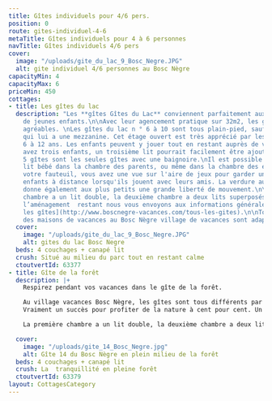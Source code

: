 ```yaml
---
title: Gîtes individuels pour 4/6 pers.
position: 0
route: gites-individuel-4-6
metaTitle: Gîtes individuels pour 4 à 6 personnes
navTitle: Gîtes individuels 4/6 pers
cover:
  image: "/uploads/gite_du_lac_9_Bosc_Negre.JPG"
  alt: gite individuel 4/6 personnes au Bosc Nègre
capacityMin: 4
capacityMax: 6
priceMin: 450
cottages:
- title: Les gîtes du lac
  description: "Les **gîtes Gîtes du Lac** conviennent parfaitement aux familles avec
    de jeunes enfants.\n\nAvec leur agencement pratique sur 32m2, les gîtes sont très
    agréables. \nLes gîtes du lac n ° 6 à 10 sont tous plain-pied, sauf le gîte 7
    qui lui a une mezzanine. Cet étage ouvert est très apprécié par les enfants de
    6 à 12 ans. Les enfants peuvent y jouer tout en restant auprès de vous. Si vous
    avez trois enfants, un troisième lit pourrait facilement être ajouté à l’étage.\n\nCes
    5 gîtes sont les seules gîtes avec une baignoire.\nIl est possible d'ajouter un
    lit bébé dans la chambre des parents, ou même dans la chambre des enfants.\nDepuis
    votre fauteuil, vous avez une vue sur l'aire de jeux pour garder un œil sur les
    enfants à distance lorsqu'ils jouent avec leurs amis. La verdure autour des logements
    donne également aux plus petits une grande liberté de mouvement.\n\nLa première
    chambre a un lit double, la deuxième chambre a deux lits superposés, ainsi pour
    l’aménagement  restant nous vous envoyons aux informations générales [de tous
    les gîtes](http://www.boscnegre-vacances.com/tous-les-gites).\n\nToutes les fonctions
    des maisons de vacances au Bosc Nègre village de vacances sont adaptées aux enfants.\n\n"
  cover:
    image: "/uploads/gite_du_lac_9_Bosc_Negre.JPG"
    alt: gites du lac Bosc Negre
  beds: 4 couchages + canapé lit
  crush: Situé au milieu du parc tout en restant calme
  ctoutvertId: 63377
- title: Gîte de la forêt
  description: |+
    Respirez pendant vos vacances dans le gîte de la forêt.

    Au village vacances Bosc Nègre, les gîtes sont tous différents par leur aménagement et leur emplacement. Ce  gîte de la forêt est idéal pour les parents à la recherche d'un compromis entre une gîte à la campagne et un village de gîtes plein d'activités pour leurs enfants. Profitez de ce logement de vacances pour 4 personnes, à l'ombre des nombreux chênes.
    Vraiment un succès pour profiter de la nature à cent pour cent. Un cerf pourrait juste passer devant votre terrasse. Vous avez un chien qui préfère la fraîcheur des arbres du sud ensoleillé? Laissez-le se détendre en laisse à l’ombre des grands arbres. Et pour vous? Un hamac pour votre repos bien mérité. Les enfants, quant à eux, pourront profiter de toutes les [activités] (https://www.boscnegre-vacances.com/animations) proposées et de jouer avec leurs copains.

    La première chambre a un lit double, la deuxième chambre a deux lits simples. Pour l'autre aménagement, nous vous envoyons à la page d’informations générales [de tous les gîtes](http://www.boscnegre-vacances.com/tous-les-gites).

  cover:
    image: "/uploads/gite_14_Bosc_Negre.jpg"
    alt: Gîte 14 du Bosc Nègre en plein milieu de la forêt
  beds: 4 couchages + canapé lit
  crush: La  tranquillité en pleine forêt
  ctoutvertId: 63379
layout: CottagesCategory
---
```


